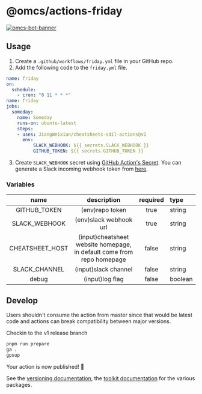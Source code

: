 # @omcs/actions-friday

[![omcs-bot-banner](https://user-images.githubusercontent.com/6839576/139284715-023030ba-fc1e-4bd7-b526-2537836e2b31.png)](https://github.com/ohmycheatsheet/cheatsheets)
## Usage

1. Create a `.github/workflows/friday.yml` file in your GitHub repo.
2. Add the following code to the `friday.yml` file.

```yaml
name: friday
on:
  schedule:
    - cron: "0 11 * * *"
name: friday
jobs:
  someday:
    name: Someday
    runs-on: ubuntu-latest
    steps:
    - uses: JiangWeixian/cheatsheets-sdil-actions@v1
      env:
          SLACK_WEBHOOK: ${{ secrets.SLACK_WEBHOOK }}
          GITHUB_TOKEN: ${{ secrets.GITHUB_TOKEN }}
```

3. Create `SLACK_WEBHOOK` secret using [GitHub Action's Secret](https://help.github.com/en/actions/configuring-and-managing-workflows/creating-and-storing-encrypted-secrets#creating-encrypted-secrets-for-a-repository). You can generate a Slack incoming webhook token from [here](https://slack.com/apps/A0F7XDUAZ-incoming-webhooks).


### Variables

|name|description|required|type|
|:---:|:---:|:---:|:---|
|GITHUB_TOKEN|(env)repo token|true|string|
|SLACK_WEBHOOK|(env)slack webhook url|true|string|
|CHEATSHEET_HOST|(input)cheatsheet website homepage, in default come from repo homepage|false|string|
|SLACK_CHANNEL|(input)slack channel|false|string|
|debug|(input)log flag|false|boolean|


## Develop

Users shouldn't consume the action from master since that would be latest code and actions can break compatibility between major versions.

Checkin to the v1 release branch

```bash
pnpm run prepare
ga .
gpsup
```

Your action is now published! :rocket:

See the [versioning documentation](https://github.com/actions/toolkit/blob/master/docs/action-versioning.md), the [toolkit documentation](https://github.com/actions/toolkit/blob/master/README.md#packages) for the various packages.


